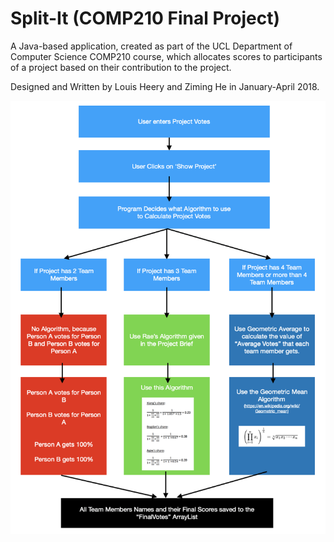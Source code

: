 # Split-It (COMP210 Final Project)

A Java-based application, created as part of the UCL Department of Computer Science COMP210 course, which allocates scores to participants of a project based on their contribution to the project.

Designed and Written by Louis Heery and Ziming He in January-April 2018.

![alt text](https://raw.githubusercontent.com/louisheery/split-it/master/splitit-diagram.png)
